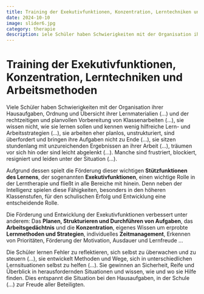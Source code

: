 ```yaml
---
title: Training der Exekutivfunktionen, Konzentration, Lerntechniken und Arbeitsmethoden
date: 2024-10-10
image: slider6.jpg
category: therapie
description: iele Schüler haben Schwierigkeiten mit der Organisation ihrer Hausaufgaben, Ordnung und Übersicht ihrer Lernmaterialien (…) und der rechtzeitigen und planvollen Vorbereitung von Klassenarbeiten (…), sie wissen nicht, wie sie lernen sollen und kennen wenig hilfreiche Lern- und Arbeitsstrategien (…), sie arbeiten eher planlos, unstrukturiert, sind überfordert und bringen ihre Aufgaben nicht zu Ende (…), sie sitzen stundenlang mit unzureichenden Ergebnissen an ihrer Arbeit ...
---
```


# Training der Exekutivfunktionen, Konzentration, Lerntechniken und Arbeitsmethoden

Viele Schüler haben Schwierigkeiten mit der Organisation ihrer Hausaufgaben, Ordnung und Übersicht ihrer Lernmaterialien (…) und der rechtzeitigen und planvollen Vorbereitung von Klassenarbeiten (…), sie wissen nicht, wie sie lernen sollen und kennen wenig hilfreiche Lern- und Arbeitsstrategien (…), sie arbeiten eher planlos, unstrukturiert, sind überfordert und bringen ihre Aufgaben nicht zu Ende (…), sie sitzen stundenlang mit unzureichenden Ergebnissen an ihrer Arbeit (…), träumen vor sich hin oder sind leicht abgelenkt (…). Manche sind frustriert, blockiert, resigniert und leiden unter der Situation (…).

Aufgrund dessen spielt die Förderung dieser wichtigen **Stützfunktionen des Lernens**, der sogenannten **Exekutivfunktionen**, einen wichtige Rolle in der Lerntherapie und fließt in alle Bereiche mit hinein. Denn neben der Intelligenz spielen diese Fähigkeiten, besonders in den höheren Klassenstufen, für den schulischen Erfolg und Entwicklung eine entscheidende Rolle.

Die Förderung und Entwicklung der Exekutivfunktionen verbessert unter anderem: Das **Planen, Strukturieren und Durchführen von Aufgaben**, das **Arbeitsgedächtnis** und die **Konzentration**, eigenes Wissen um erprobte **Lernmethoden und Strategien**, individuelles **Zeitmanagement**, Erkennen von Prioritäten, Förderung der Motivation, Ausdauer und Lernfreude …

Die Schüler lernen Fehler zu reflektieren, sich selbst zu überwachen und zu steuern (…), sie entwickelt Methoden und Wege, sich in unterschiedlichen Lernsituationen selbst zu helfen (…). Sie gewinnen an Sicherheit, Reife und Überblick in herausfordernden Situationen und wissen, wie und wo sie Hilfe finden. Dies entspannt die Situation bei den Hausaufgaben, in der Schule (…) zur Freude aller Beteiligten.